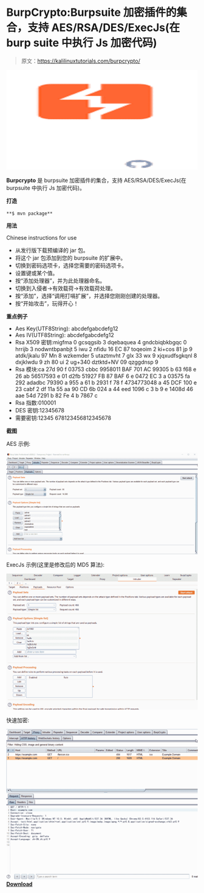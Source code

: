 # BurpCrypto:Burpsuite 加密插件的集合，支持 AES/RSA/DES/ExecJs(在 burp suite 中执行 Js 加密代码)

> 原文：<https://kalilinuxtutorials.com/burpcrypto/>

[![](img//778fa32398ebf7ecd8b7daed5b1c3635.png)](https://1.bp.blogspot.com/-Dsv4PeQm6AU/YV2kesTziII/AAAAAAAALDE/hf95FVLVpOwMP1s6EG9Cbrd82EXs5boswCLcBGAsYHQ/s728/download%2B%25281%2529.png)

**Burpcrypto** 是 burpsuite 加密插件的集合，支持 AES/RSA/DES/ExecJs(在 burpsuite 中执行 Js 加密代码)。

**打造**

`**$ mvn package**`

**用法**

Chinese instructions for use

*   从发行版下载预编译的 jar 包。
*   将这个 jar 包添加到您的 burpsuite 的扩展中。
*   切换到密码选项卡，选择您需要的密码选项卡。
*   设置键或某个值。
*   按“添加处理器”，并为此处理器命名。
*   切换到入侵者->有效载荷->有效载荷处理。
*   按“添加”，选择“调用打嗝扩展”，并选择您刚刚创建的处理器。
*   按“开始攻击”，玩得开心！

**重点例子**

*   Aes Key(UTF8String): abcdefgabcdefg12
*   Aes IV(UTF8String): abcdefgabcdefg12
*   Rsa X509 密钥:migfma 0 gcsqgsib 3 dqebaquea 4 gndcbiqbkbgqc 0 hrrijb 3 nodwntbpanbjt 5 iwu 2 nfidu 16 EC 87 toqeoim 2 ki+cos 81 jp 9 atdk/jkalu 97 Mn 8 wzkemder 5 utaztmvht 7 glx 33 wx 9 xjqxudfsgkqnl 8 dxjklwdu 9 zh 80 ui 2 ug+340 dztktd+NV 09 qzggdnsp 9
*   Rsa 模块:ca 27d 90 f 03753 cbbc 9958011 BAF 701 AC 99305 b 63 f68 e 26 ab 56517593 e 01 d2fb 51927 FB 87 BAF 6 e 0472 EC 3 a 03575 fa 292 adadbc 79390 a 955 a 61 b 2931 f 78 f 4734773048 a 45 DCF 100 e 23 cabf 2 df 11a 55 aa 90 CD 6b 024 a 44 eed 1096 c 3 b 9 e 1408d 46 aae 54d 7291 b 82 Fe 4 b 7867 c
*   Rsa 指数:010001
*   DES 密钥:12345678
*   需要密钥:12345 678123456812345678

**截图**

AES 示例:

![](img//b125beccdf0391b124f94cd28e0861f2.png)

ExecJs 示例(这里是修改后的 MD5 算法):

![](img//6aa1879312276f4995fac52289b8e711.png)

快速加密:

![](img//828ec7080797d7782535e856034256f8.png)[**Download**](https://github.com/whwlsfb/BurpCrypto)